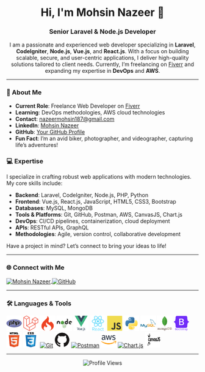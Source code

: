 <div align="center">
  <h1>Hi, I'm Mohsin Nazeer 👋</h1>
  <h3>Senior Laravel & Node.js Developer</h3>
</div>

<p align="center">
  I am a passionate and experienced web developer specializing in <strong>Laravel</strong>, <strong>CodeIgniter</strong>, <strong>Node.js</strong>, <strong>Vue.js</strong>, and <strong>React.js</strong>. With a focus on building scalable, secure, and user-centric applications, I deliver high-quality solutions tailored to client needs. Currently, I’m freelancing on <a href="https://www.fiverr.com/users/muhsindeveloper/seller_dashboard">Fiverr</a> and expanding my expertise in <strong>DevOps</strong> and <strong>AWS</strong>.
</p>

---

### 🚀 About Me
- **Current Role**: Freelance Web Developer on [Fiverr](https://www.fiverr.com/users/muhsindeveloper/seller_dashboard)
- **Learning**: DevOps methodologies, AWS cloud technologies
- **Contact**: [nazeermohsin187@gmail.com](mailto:nazeermohsin187@gmail.com)
- **LinkedIn**: [Mohsin Nazeer](https://www.linkedin.com/in/mohsinnazeer/)
- **GitHub**: [Your GitHub Profile](https://github.com/your-github-username) <!-- Replace with your GitHub URL -->
- **Fun Fact**: I’m an avid biker, photographer, and videographer, capturing life’s adventures!

### 💻 Expertise
I specialize in crafting robust web applications with modern technologies. My core skills include:

- **Backend**: Laravel, CodeIgniter, Node.js, PHP, Python
- **Frontend**: Vue.js, React.js, JavaScript, HTML5, CSS3, Bootstrap
- **Databases**: MySQL, MongoDB
- **Tools & Platforms**: Git, GitHub, Postman, AWS, CanvasJS, Chart.js
- **DevOps**: CI/CD pipelines, containerization, cloud deployment
- **APIs**: RESTful APIs, GraphQL
- **Methodologies**: Agile, version control, collaborative development

Have a project in mind? Let’s connect to bring your ideas to life!

---

### 🌐 Connect with Me
<p align="left">
  <a href="https://www.linkedin.com/in/mohsinnazeer/" target="_blank">
    <img align="center" src="https://raw.githubusercontent.com/rahuldkjain/github-profile-readme-generator/master/src/images/icons/Social/linked-in-alt.svg" alt="Mohsin Nazeer" height="30" width="40" />
  </a>
  <a href="https://github.com/your-github-username" target="_blank"> <!-- Replace with your GitHub URL -->
    <img align="center" src="https://raw.githubusercontent.com/rahuldkjain/github-profile-readme-generator/master/src/images/icons/Social/github.svg" alt="GitHub" height="30" width="40" />
  </a>
</p>

---

### 🛠️ Languages & Tools
<p align="left">
  <a href="https://www.php.net" target="_blank"><img src="https://raw.githubusercontent.com/devicons/devicon/master/icons/php/php-original.svg" alt="PHP" width="40" height="40"/></a>
  <a href="https://laravel.com/" target="_blank"><img src="https://raw.githubusercontent.com/devicons/devicon/master/icons/laravel/laravel-original.svg" alt="Laravel" width="40" height="40"/></a>
  <a href="https://codeigniter.com/" target="_blank"><img src="https://raw.githubusercontent.com/devicons/devicon/master/icons/codeigniter/codeigniter-plain.svg" alt="CodeIgniter" width="40" height="40"/></a>
  <a href="https://nodejs.org" target="_blank"><img src="https://raw.githubusercontent.com/devicons/devicon/master/icons/nodejs/nodejs-original-wordmark.svg" alt="Node.js" width="40" height="40"/></a>
  <a href="https://vuejs.org/" target="_blank"><img src="https://raw.githubusercontent.com/devicons/devicon/master/icons/vuejs/vuejs-original-wordmark.svg" alt="Vue.js" width="40" height="40"/></a>
  <a href="https://reactjs.org/" target="_blank"><img src="https://raw.githubusercontent.com/devicons/devicon/master/icons/react/react-original-wordmark.svg" alt="React.js" width="40" height="40"/></a>
  <a href="https://developer.mozilla.org/en-US/docs/Web/JavaScript" target="_blank"><img src="https://raw.githubusercontent.com/devicons/devicon/master/icons/javascript/javascript-original.svg" alt="JavaScript" width="40" height="40"/></a>
  <a href="https://www.python.org" target="_blank"><img src="https://raw.githubusercontent.com/devicons/devicon/master/icons/python/python-original.svg" alt="Python" width="40" height="40"/></a>
  <a href="https://www.mysql.com/" target="_blank"><img src="https://raw.githubusercontent.com/devicons/devicon/master/icons/mysql/mysql-original-wordmark.svg" alt="MySQL" width="40" height="40"/></a>
  <a href="https://www.mongodb.com/" target="_blank"><img src="https://raw.githubusercontent.com/devicons/devicon/master/icons/mongodb/mongodb-original-wordmark.svg" alt="MongoDB" width="40" height="40"/></a>
  <a href="https://getbootstrap.com" target="_blank"><img src="https://raw.githubusercontent.com/devicons/devicon/master/icons/bootstrap/bootstrap-plain-wordmark.svg" alt="Bootstrap" width="40" height="40"/></a>
  <a href="https://www.w3.org/html/" target="_blank"><img src="https://raw.githubusercontent.com/devicons/devicon/master/icons/html5/html5-original-wordmark.svg" alt="HTML5" width="40" height="40"/></a>
  <a href="https://www.w3schools.com/css/" target="_blank"><img src="https://raw.githubusercontent.com/devicons/devicon/master/icons/css3/css3-original-wordmark.svg" alt="CSS3" width="40" height="40"/></a>
  <a href="https://git-scm.com/" target="_blank"><img src="https://www.vectorlogo.zone/logos/git-scm/git-scm-icon.svg" alt="Git" width="40" height="40"/></a>
  <a href="https://github.com/" target="_blank"><img src="https://raw.githubusercontent.com/devicons/devicon/master/icons/github/github-original.svg" alt="GitHub" width="40" height="40"/></a>
  <a href="https://postman.com" target="_blank"><img src="https://www.vectorlogo.zone/logos/getpostman/getpostman-icon.svg" alt="Postman" width="40" height="40"/></a>
  <a href="https://aws.amazon.com" target="_blank"><img src="https://raw.githubusercontent.com/devicons/devicon/master/icons/amazonwebservices/amazonwebservices-original-wordmark.svg" alt="AWS" width="40" height="40"/></a>
  <a href="https://www.chartjs.org" target="_blank"><img src="https://www.chartjs.org/media/logo-title.svg" alt="Chart.js" width="40" height="40"/></a>
  <a href="https://canvasjs.com" target="_blank"><img src="https://raw.githubusercontent.com/Hardik0307/Hardik0307/master/assets/canvasjs-charts.svg" alt="CanvasJS" width="40" height="40"/></a>
</p>

---

<p align="center">
  <img src="https://komarev.com/ghpvc/?username=your-github-username&label=Profile%20views&color=0e75b6&style=flat" alt="Profile Views" />
</p>
